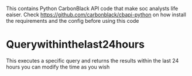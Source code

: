 This contains Python CarbonBlack API code that make soc analysts life eaiser. Check https://github.com/carbonblack/cbapi-python on how install the requirements and the config before using this code
# Querywithinthelast24hours
This executes a specific query and returns the results within the last 24 hours you can modify the time as you wish
